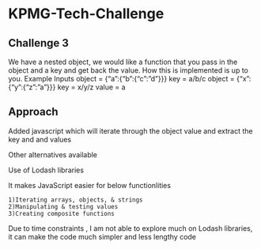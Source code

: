 # KPMG-Tech-Challenge

## Challenge 3
We have a nested object, we would like a function that you pass in the object and a key and get back the value. How this is implemented is up to you.
Example Inputs
object = {“a”:{“b”:{“c”:”d”}}}
key = a/b/c
object = {“x”:{“y”:{“z”:”a”}}}
key = x/y/z
value = a

## Approach

Added javascript which will iterate through the object  value and extract the key and and values

Other alternatives available

Use of Lodash libraries

It makes JavaScript easier for below functionlities  

    1)Iterating arrays, objects, & strings
    2)Manipulating & testing values
    3)Creating composite functions

Due to time constraints , I am not able to explore much on Lodash libraries, it can make the code much simpler and less lengthy code
